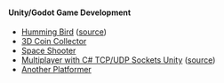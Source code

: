 #### Unity/Godot Game Development
+ [Humming Bird](https://abhishek21296.itch.io/humming-bird) ([source](https://github.com/Abhishek21296/Unity-Humming-Bird))
+ [3D Coin Collector](https://abhishek21296.itch.io/find-my-coins)
+ [Space Shooter](https://abhishek21296.itch.io/space-shooter)
+ [Multiplayer with C# TCP/UDP Sockets Unity](https://abhishek21296.itch.io/tcpudp-authoritative-server) ([source](https://github.com/Abhishek21296/FPS-Authoritative-Multiplayer))
+ [Another Platformer](https://abhishek21296.itch.io/one-level-platformer)
